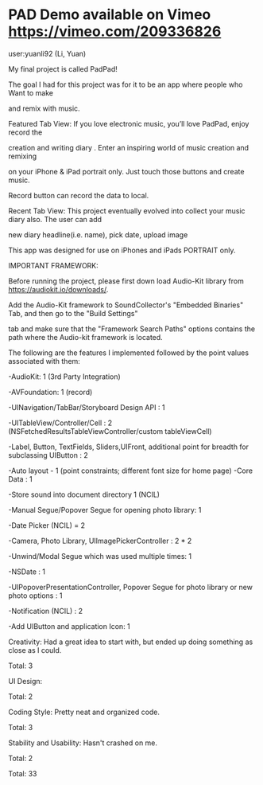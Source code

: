 # PAD Demo available on Vimeo https://vimeo.com/209336826
user:yuanli92 (Li, Yuan)


My final project is called PadPad!

The goal I had for this project was for it to be an app where people who Want to make 

and remix with music. 


Featured Tab View: If you love electronic music, you’ll love PadPad, enjoy record the

creation and writing diary . Enter an inspiring world of music creation and remixing

on your iPhone & iPad portrait only. Just touch those buttons and create music. 

Record button can record the data to local.


Recent Tab View: This project eventually evolved into collect your music diary also. The user can add

new diary headline(i.e. name), pick date, upload image


This app was designed for use on iPhones and iPads PORTRAIT only.


IMPORTANT FRAMEWORK:

Before running the project, please first down load Audio-Kit library from https://audiokit.io/downloads/.

Add the Audio-Kit framework to SoundCollector's "Embedded Binaries" Tab, and then go to the "Build Settings" 

tab and make sure that the "Framework Search Paths" options contains the path where the Audio-kit framework is located.


The following are the features I implemented followed by the point values associated with them:


 
-AudioKit: 1 (3rd Party Integration)

-AVFoundation: 1 (record)

-UINavigation/TabBar/Storyboard Design API : 1

-UITableView/Controller/Cell : 2   (NSFetchedResultsTableViewController/custom tableViewCell)

-Label, Button, TextFields, Sliders,UIFront, additional point for breadth for subclassing UIButton : 2 

-Auto layout - 1 (point constraints; different font size for home page)
-Core Data : 1

-Store sound into document directory   1 (NCIL)

-Manual Segue/Popover Segue for opening photo library: 1

-Date Picker (NCIL) = 2

-Camera, Photo Library, UIImagePickerController : 2 * 2

-Unwind/Modal Segue which was used multiple times: 1

-NSDate : 1

-UIPopoverPresentationController, Popover Segue for photo library or new photo options : 1

-Notification (NCIL) : 2 

-Add UIButton and application Icon: 1 

Creativity:
Had a great idea to start with, but ended up doing something as close as I could.

Total: 3


UI Design:

Total: 2


Coding Style:
Pretty neat and organized code.

Total: 3


Stability and Usability:
Hasn't crashed on me.

Total: 2


Total: 33
